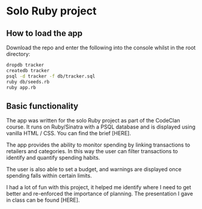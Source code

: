 # Solo Ruby project


## How to load the app

Download the repo and enter the following into the console whilst in the root directory:  

```bash
dropdb tracker  
createdb tracker  
psql -d tracker -f db/tracker.sql  
ruby db/seeds.rb  
ruby app.rb
```

## Basic functionality

The app was written for the solo Ruby project as part of the CodeClan course. It runs on Ruby/Sinatra with a PSQL database and is displayed using vanilla HTML / CSS. You can find the brief [HERE].

The app provides the ability to monitor spending by linking transactions to retailers and categories.  In this way the user can filter transactions to identify and quantify spending habits.

The user is also able to set a budget, and warnings are displayed once spending falls within certain limits.

I had a lot of fun with this project, it helped me identify where I need to get better and re-enforced the  importance of planning.  The presentation I gave in class can be found [HERE].
